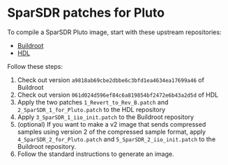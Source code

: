 # SparSDR patches for Pluto

To compile a SparSDR Pluto image, start with these upstream repositories:

* [Buildroot](https://github.com/analogdevicesinc/buildroot/)
* [HDL](https://github.com/analogdevicesinc/hdl)

Follow these steps:

1. Check out version `a9818ab69cbe2dbbe6c3bfd1ea4634ea17699a46` of Buildroot
2. Check out version `061d024d596ef84c6a819854bf2472e6b43a2d5d` of HDL
3. Apply the two patches `1_Revert_to_Rev_B.patch` and `2_SparSDR_1_for_Pluto.patch` to the HDL repository
4. Apply `3_SparSDR_1_iio_init.patch` to the Buildroot repository
5. (optional) If you want to make a v2 image that sends compressed samples using
  version 2 of the compressed sample format, apply `4_SparSDR_2_for_Pluto.patch`
  and `5_SparSDR_2_iio_init.patch` to the Buildroot repository.
6. Follow the standard instructions to generate an image.
